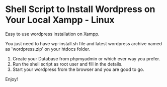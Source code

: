 # Shell Script to Install Wordpress on Your Local Xampp - Linux

Easy to use wordpress installation on Xampp.

You just need to have wp-install.sh file and latest wordpress archive named as 'wordpress.zip' on your htdocs folder.

1. Create your Database from phpmyadmin or which ever way you prefer.
2. Run the shell script as root user and fill in the details.
3. Start your wordpress from the browser and you are good to go.

Enjoy!

